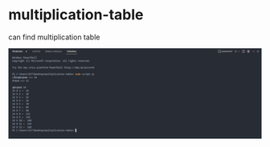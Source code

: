 # multiplication-table
can find multiplication table

<img src="https://raw.githubusercontent.com/Varin471/multiplication-table/main/preview/Capture.PNG">
